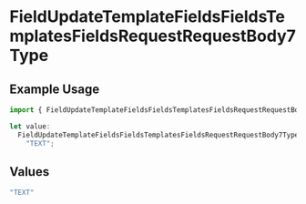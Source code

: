# FieldUpdateTemplateFieldsFieldsTemplatesFieldsRequestRequestBody7Type

## Example Usage

```typescript
import { FieldUpdateTemplateFieldsFieldsTemplatesFieldsRequestRequestBody7Type } from "@documenso/sdk-typescript/models/operations";

let value:
  FieldUpdateTemplateFieldsFieldsTemplatesFieldsRequestRequestBody7Type =
    "TEXT";
```

## Values

```typescript
"TEXT"
```